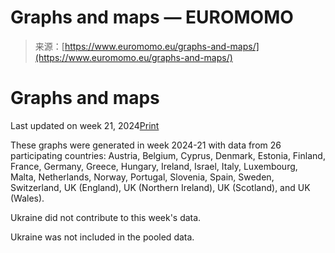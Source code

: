 <!--yml
category: 未分类
date: 2024-05-27 14:28:28
-->

# Graphs and maps — EUROMOMO

> 来源：[https://www.euromomo.eu/graphs-and-maps/](https://www.euromomo.eu/graphs-and-maps/)

# Graphs and maps

Last updated on week 21, 2024[Print](#)

These graphs were generated in week 2024-21 with data from 26 participating countries: Austria, Belgium, Cyprus, Denmark, Estonia, Finland, France, Germany, Greece, Hungary, Ireland, Israel, Italy, Luxembourg, Malta, Netherlands, Norway, Portugal, Slovenia, Spain, Sweden, Switzerland, UK (England), UK (Northern Ireland), UK (Scotland), and UK (Wales).

Ukraine did not contribute to this week's data.

Ukraine was not included in the pooled data.